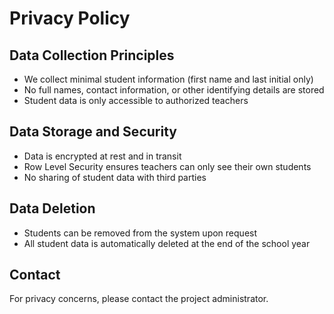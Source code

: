 # Privacy Policy

## Data Collection Principles

- We collect minimal student information (first name and last initial only)
- No full names, contact information, or other identifying details are stored
- Student data is only accessible to authorized teachers

## Data Storage and Security

- Data is encrypted at rest and in transit
- Row Level Security ensures teachers can only see their own students
- No sharing of student data with third parties

## Data Deletion

- Students can be removed from the system upon request
- All student data is automatically deleted at the end of the school year

## Contact

For privacy concerns, please contact the project administrator.

